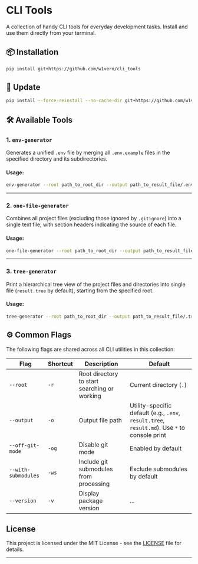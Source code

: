 # CLI Tools

A collection of handy CLI tools for everyday development tasks. Install and use them directly from your terminal.

## 📦 Installation

```bash
pip install git+https://github.com/w1vern/cli_tools
```

## 🔄 Update

```bash
pip install --force-reinstall --no-cache-dir git+https://github.com/w1vern/cli_tools
```

## 🛠 Available Tools

### 1. `env-generator`

Generates a unified `.env` file by merging all `.env.example` files in the specified directory and its subdirectories.

#### Usage:

```bash
env-generator --root path_to_root_dir --output path_to_result_file/.env
```

---

### 2. `one-file-generator`

Combines all project files (excluding those ignored by `.gitignore`) into a single text file, with section headers indicating the source of each file.

#### Usage:

```bash
one-file-generator --root path_to_root_dir --output path_to_result_file/.md
```

---

### 3. `tree-generator`

Print a hierarchical tree view of the project files and directories into single file (`result.tree` by default), starting from the specified root.

#### Usage:

```bash
tree-generator --root path_to_root_dir --output path_to_result_file/.tree
```

## ⚙️ Common Flags

The following flags are shared across all CLI utilities in this collection:

| Flag                | Shortcut | Description                                  | Default                                                                                       |
|---------------------|----------|----------------------------------------------|-----------------------------------------------------------------------------------------------|
| `--root`            | `-r`     | Root directory to start searching or working | Current directory (`.`)                                                                       |
| `--output`          | `-o`     | Output file path                             | Utility-specific default (e.g., `.env`, `result.tree`, `result.md`). Use `*` to console print |
| `--off-git-mode`    | `-og`    | Disable git mode                             | Enabled by default                                                                            |
| `--with-submodules` | `-ws`    | Include git submodules from processing       | Exclude submodules by default                                                                 |
| `--version`         | `-v`     | Display package version                      | ...                                                                                           |

## License

This project is licensed under the MIT License - see the [LICENSE](LICENSE) file for details.

---
